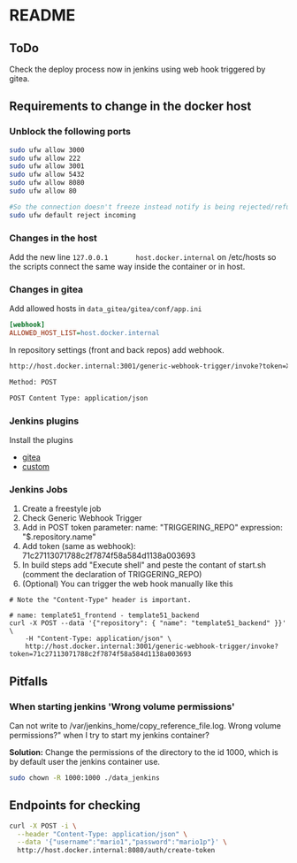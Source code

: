 # README

## ToDo

Check the deploy process now in jenkins using web hook triggered by gitea.

## Requirements to change in the docker host

### Unblock the following ports

```bash
sudo ufw allow 3000
sudo ufw allow 222
sudo ufw allow 3001
sudo ufw allow 5432
sudo ufw allow 8080
sudo ufw allow 80

#So the connection doesn't freeze instead notify is being rejected/refused.
sudo ufw default reject incoming
```

### Changes in the host

Add the new line `127.0.0.1       host.docker.internal` on /etc/hosts
so the scripts connect the same way inside the container or in host.

### Changes in gitea

Add allowed hosts in `data_gitea/gitea/conf/app.ini`

```ini
[webhook]
ALLOWED_HOST_LIST=host.docker.internal
```

In repository settings (front and back repos) add webhook.

```sh
http://host.docker.internal:3001/generic-webhook-trigger/invoke?token=XXXXX

Method: POST

POST Content Type: application/json
```

### Jenkins plugins

Install the plugins

- [gitea](https://plugins.jenkins.io/gitea/)
- [custom](https://plugins.jenkins.io/generic-webhook-trigger/)

### Jenkins Jobs

1. Create a freestyle job
2. Check Generic Webhook Trigger
3. Add in POST token parameter: name: "TRIGGERING_REPO" expression: "$.repository.name"
4. Add token (same as webhook): 71c27113071788c2f7874f58a584d1138a003693
5. In build steps add "Execute shell" and peste the contant of start.sh
    (comment the declaration of TRIGGERING_REPO)
6. (Optional) You can trigger the web hook manually like this

```shell
# Note the "Content-Type" header is important.

# name: template51_frontend - template51_backend
curl -X POST --data '{"repository": { "name": "template51_backend" }}' \
    -H "Content-Type: application/json" \
    http://host.docker.internal:3001/generic-webhook-trigger/invoke?token=71c27113071788c2f7874f58a584d1138a003693
```

## Pitfalls

### When starting jenkins 'Wrong volume permissions'

Can not write to /var/jenkins_home/copy_reference_file.log. Wrong volume permissions?" when I try to start my jenkins container?

**Solution:** Change the permissions of the directory to the id 1000, which is by default user
the jenkins container use.

```bash
sudo chown -R 1000:1000 ./data_jenkins
```

## Endpoints for checking

```sh
curl -X POST -i \
  --header "Content-Type: application/json" \
  --data '{"username":"mario1","password":"mario1p"}' \
  http://host.docker.internal:8080/auth/create-token
```
